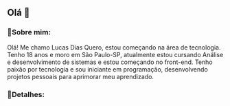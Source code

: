 ## Olá 👋
### 🔹Sobre mim:
Olá! Me chamo Lucas Dias Quero, estou começando na área de tecnologia. Tenho 18 anos e moro em São Paulo-SP, atualmente estou cursando Análise e desenvolvimento de sistemas e estou começando no front-end.
Tenho paixão por tecnologia e sou iniciante em programação, desenvolvendo projetos pessoais para aprimorar meu aprendizado.

### 🔹Detalhes:

